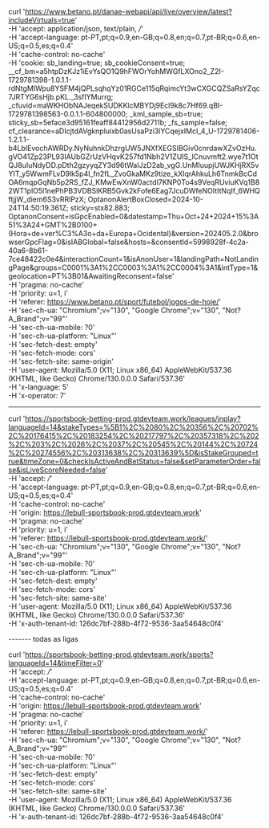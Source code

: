 curl 'https://www.betano.pt/danae-webapi/api/live/overview/latest?includeVirtuals=true' \
  -H 'accept: application/json, text/plain, */*' \
  -H 'accept-language: pt-PT,pt;q=0.9,en-GB;q=0.8,en;q=0.7,pt-BR;q=0.6,en-US;q=0.5,es;q=0.4' \
  -H 'cache-control: no-cache' \
  -H 'cookie: sb_landing=true; sb_cookieConsent=true; __cf_bm=a5htpDzKJz1iEvYsQO1Q9hFWOrYohMWGfLXOno2_Z2I-1729781398-1.0.1.1-rdNtgMIWpu8YSFM4jQPLsqhqYz01RGCe115qRqimcYt3wCXGCQZSaRsYZqc7JRTYG6sHjb.pKL._3sfIYMurrg; _cfuvid=maWKHObNAJeqekSUDKKlcMBYDj9Ecl9k8c7Hf69.qBI-1729781398563-0.0.1.1-604800000; _kml_sample_sb=true; sticky_sb=5eface3d95161feaff84412956d2711b; _fs_sample=false; cf_clearance=aDIcjtdAVgknpluixb0asUsaPzi3lYCqejxIMcI_4_U-1729781406-1.2.1.1-b4LbIEvochAWRDy.NyNuhnkDhzrgUW5JNXfXEGSIBGiv0cnrdawXZvOzHu.gVO41Zp23PL93IAUbGZrUzVHqvK257fd1Nbh2V1ZUIS_lCnuvmft2.wye7t1OtQJ8uIuNdyDD.pDth2gzyyqZY3d96tWaIJzD2ab_vgG.UnMIuupjUWJKHjRX5vYIT_y5WwmFLvD9lk5p4I_fn2fL_ZvoGkaMKz9tize_kXIqrAhkuLh6TnmkBcCdOA6mqpGqNb5p2RS_fZJ_KMwEwXnW0actdI7KNP0To4s9VeqRUviuKVq1B82WT1plO5l1nePhPB3VDBSlKRB5Gvk2kFofe6Eag7JcuDWfeNOItItNqIf_6WHQftjjW_diem6S3vRRlPzX; OptanonAlertBoxClosed=2024-10-24T14:50:19.361Z; sticky=stx82.883; OptanonConsent=isGpcEnabled=0&datestamp=Thu+Oct+24+2024+15%3A51%3A24+GMT%2B0100+(Hora+de+ver%C3%A3o+da+Europa+Ocidental)&version=202405.2.0&browserGpcFlag=0&isIABGlobal=false&hosts=&consentId=5998928f-4c2a-40a6-8b61-7ce48422c0e4&interactionCount=1&isAnonUser=1&landingPath=NotLandingPage&groups=C0001%3A1%2CC0003%3A1%2CC0004%3A1&intType=1&geolocation=PT%3B01&AwaitingReconsent=false' \
  -H 'pragma: no-cache' \
  -H 'priority: u=1, i' \
  -H 'referer: https://www.betano.pt/sport/futebol/jogos-de-hoje/' \
  -H 'sec-ch-ua: "Chromium";v="130", "Google Chrome";v="130", "Not?A_Brand";v="99"' \
  -H 'sec-ch-ua-mobile: ?0' \
  -H 'sec-ch-ua-platform: "Linux"' \
  -H 'sec-fetch-dest: empty' \
  -H 'sec-fetch-mode: cors' \
  -H 'sec-fetch-site: same-origin' \
  -H 'user-agent: Mozilla/5.0 (X11; Linux x86_64) AppleWebKit/537.36 (KHTML, like Gecko) Chrome/130.0.0.0 Safari/537.36' \
  -H 'x-language: 5' \
  -H 'x-operator: 7'





-----


curl 'https://sportsbook-betting-prod.gtdevteam.work/leagues/inplay?languageId=14&stakeTypes=%5B1%2C%2080%2C%20356%2C%20702%2C%20176415%2C%20183254%2C%20217797%2C%20357318%2C%202%2C%203%2C%2026%2C%2037%2C%20545%2C%20144%2C%20724%2C%20274556%2C%20313638%2C%20313639%5D&isStakeGrouped=true&timeZone=0&checkIsActiveAndBetStatus=false&setParameterOrder=false&isLiveScoreNeeded=false' \
  -H 'accept: */*' \
  -H 'accept-language: pt-PT,pt;q=0.9,en-GB;q=0.8,en;q=0.7,pt-BR;q=0.6,en-US;q=0.5,es;q=0.4' \
  -H 'cache-control: no-cache' \
  -H 'origin: https://lebull-sportsbook-prod.gtdevteam.work' \
  -H 'pragma: no-cache' \
  -H 'priority: u=1, i' \
  -H 'referer: https://lebull-sportsbook-prod.gtdevteam.work/' \
  -H 'sec-ch-ua: "Chromium";v="130", "Google Chrome";v="130", "Not?A_Brand";v="99"' \
  -H 'sec-ch-ua-mobile: ?0' \
  -H 'sec-ch-ua-platform: "Linux"' \
  -H 'sec-fetch-dest: empty' \
  -H 'sec-fetch-mode: cors' \
  -H 'sec-fetch-site: same-site' \
  -H 'user-agent: Mozilla/5.0 (X11; Linux x86_64) AppleWebKit/537.36 (KHTML, like Gecko) Chrome/130.0.0.0 Safari/537.36' \
  -H 'x-auth-tenant-id: 126dc7bf-288b-4f72-9536-3aa54648c0f4'




------- todas as ligas


curl 'https://sportsbook-betting-prod.gtdevteam.work/sports?languageId=14&timeFilter=0' \
  -H 'accept: */*' \
  -H 'accept-language: pt-PT,pt;q=0.9,en-GB;q=0.8,en;q=0.7,pt-BR;q=0.6,en-US;q=0.5,es;q=0.4' \
  -H 'cache-control: no-cache' \
  -H 'origin: https://lebull-sportsbook-prod.gtdevteam.work' \
  -H 'pragma: no-cache' \
  -H 'priority: u=1, i' \
  -H 'referer: https://lebull-sportsbook-prod.gtdevteam.work/' \
  -H 'sec-ch-ua: "Chromium";v="130", "Google Chrome";v="130", "Not?A_Brand";v="99"' \
  -H 'sec-ch-ua-mobile: ?0' \
  -H 'sec-ch-ua-platform: "Linux"' \
  -H 'sec-fetch-dest: empty' \
  -H 'sec-fetch-mode: cors' \
  -H 'sec-fetch-site: same-site' \
  -H 'user-agent: Mozilla/5.0 (X11; Linux x86_64) AppleWebKit/537.36 (KHTML, like Gecko) Chrome/130.0.0.0 Safari/537.36' \
  -H 'x-auth-tenant-id: 126dc7bf-288b-4f72-9536-3aa54648c0f4'




